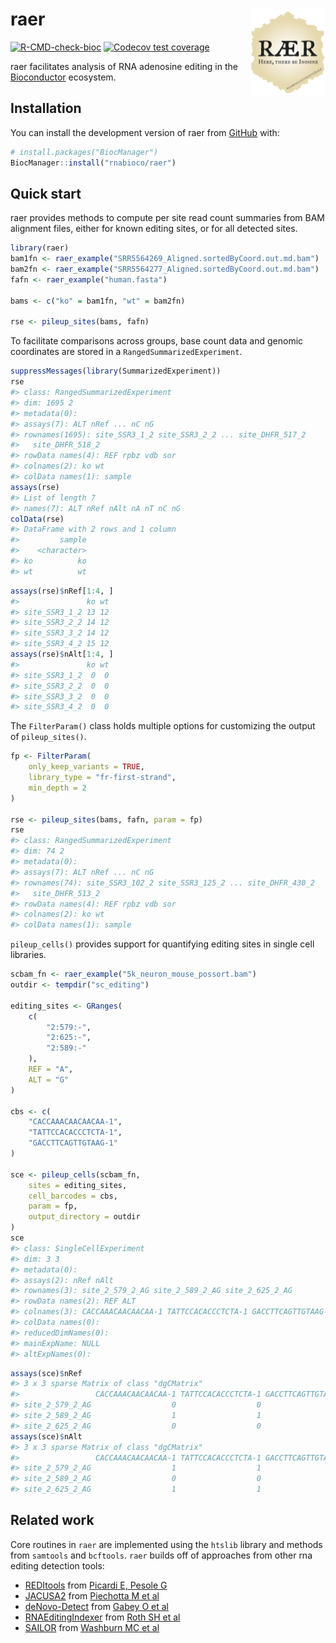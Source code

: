 
<!-- README.md is generated from README.Rmd. Please edit that file -->

# raer <a href="https://rnabioco.github.io/raer"><img src="man/figures/logo.png" align="right" height="138" /></a>

<!-- badges: start -->

[![R-CMD-check-bioc](https://github.com/rnabioco/raer/actions/workflows/check-bioc.yml/badge.svg)](https://github.com/rnabioco/raer/actions/workflows/check-bioc.yml)
[![Codecov test
coverage](https://codecov.io/gh/rnabioco/raer/branch/main/graph/badge.svg)](https://app.codecov.io/gh/rnabioco/raer?branch=main)
<!-- badges: end -->

raer facilitates analysis of RNA adenosine editing in the
[Bioconductor](https://bioconductor.org/) ecosystem.

## Installation

You can install the development version of raer from
[GitHub](https://github.com/rnabioco/raer) with:

``` r
# install.packages("BiocManager")
BiocManager::install("rnabioco/raer")
```

## Quick start

raer provides methods to compute per site read count summaries from BAM
alignment files, either for known editing sites, or for all detected
sites.

``` r
library(raer)
bam1fn <- raer_example("SRR5564269_Aligned.sortedByCoord.out.md.bam")
bam2fn <- raer_example("SRR5564277_Aligned.sortedByCoord.out.md.bam")
fafn <- raer_example("human.fasta")

bams <- c("ko" = bam1fn, "wt" = bam2fn)

rse <- pileup_sites(bams, fafn)
```

To facilitate comparisons across groups, base count data and genomic
coordinates are stored in a `RangedSummarizedExperiment`.

``` r
suppressMessages(library(SummarizedExperiment))
rse
#> class: RangedSummarizedExperiment 
#> dim: 1695 2 
#> metadata(0):
#> assays(7): ALT nRef ... nC nG
#> rownames(1695): site_SSR3_1_2 site_SSR3_2_2 ... site_DHFR_517_2
#>   site_DHFR_518_2
#> rowData names(4): REF rpbz vdb sor
#> colnames(2): ko wt
#> colData names(1): sample
assays(rse)
#> List of length 7
#> names(7): ALT nRef nAlt nA nT nC nG
colData(rse)
#> DataFrame with 2 rows and 1 column
#>         sample
#>    <character>
#> ko          ko
#> wt          wt
```

``` r
assays(rse)$nRef[1:4, ]
#>               ko wt
#> site_SSR3_1_2 13 12
#> site_SSR3_2_2 14 12
#> site_SSR3_3_2 14 12
#> site_SSR3_4_2 15 12
assays(rse)$nAlt[1:4, ]
#>               ko wt
#> site_SSR3_1_2  0  0
#> site_SSR3_2_2  0  0
#> site_SSR3_3_2  0  0
#> site_SSR3_4_2  0  0
```

The `FilterParam()` class holds multiple options for customizing the
output of `pileup_sites()`.

``` r
fp <- FilterParam(
    only_keep_variants = TRUE,
    library_type = "fr-first-strand",
    min_depth = 2
)

rse <- pileup_sites(bams, fafn, param = fp)
rse
#> class: RangedSummarizedExperiment 
#> dim: 74 2 
#> metadata(0):
#> assays(7): ALT nRef ... nC nG
#> rownames(74): site_SSR3_102_2 site_SSR3_125_2 ... site_DHFR_430_2
#>   site_DHFR_513_2
#> rowData names(4): REF rpbz vdb sor
#> colnames(2): ko wt
#> colData names(1): sample
```

`pileup_cells()` provides support for quantifying editing sites in
single cell libraries.

``` r
scbam_fn <- raer_example("5k_neuron_mouse_possort.bam")
outdir <- tempdir("sc_editing")

editing_sites <- GRanges(
    c(
        "2:579:-",
        "2:625:-",
        "2:589:-"
    ),
    REF = "A",
    ALT = "G"
)

cbs <- c(
    "CACCAAACAACAACAA-1",
    "TATTCCACACCCTCTA-1",
    "GACCTTCAGTTGTAAG-1"
)

sce <- pileup_cells(scbam_fn,
    sites = editing_sites,
    cell_barcodes = cbs,
    param = fp,
    output_directory = outdir
)
sce
#> class: SingleCellExperiment 
#> dim: 3 3 
#> metadata(0):
#> assays(2): nRef nAlt
#> rownames(3): site_2_579_2_AG site_2_589_2_AG site_2_625_2_AG
#> rowData names(2): REF ALT
#> colnames(3): CACCAAACAACAACAA-1 TATTCCACACCCTCTA-1 GACCTTCAGTTGTAAG-1
#> colData names(0):
#> reducedDimNames(0):
#> mainExpName: NULL
#> altExpNames(0):
```

``` r
assays(sce)$nRef
#> 3 x 3 sparse Matrix of class "dgCMatrix"
#>                 CACCAAACAACAACAA-1 TATTCCACACCCTCTA-1 GACCTTCAGTTGTAAG-1
#> site_2_579_2_AG                  0                  0                  1
#> site_2_589_2_AG                  1                  1                  2
#> site_2_625_2_AG                  0                  0                  0
assays(sce)$nAlt
#> 3 x 3 sparse Matrix of class "dgCMatrix"
#>                 CACCAAACAACAACAA-1 TATTCCACACCCTCTA-1 GACCTTCAGTTGTAAG-1
#> site_2_579_2_AG                  1                  1                  1
#> site_2_589_2_AG                  0                  0                  0
#> site_2_625_2_AG                  1                  1                  1
```

## Related work

Core routines in `raer` are implemented using the `htslib` library and
methods from `samtools` and `bcftools`. `raer` builds off of approaches
from other rna editing detection tools:

- [REDItools](https://github.com/BioinfoUNIBA/REDItools) from [Picardi
  E, Pesole G](https://doi.org/10.1093/bioinformatics/btt287)  
- [JACUSA2](https://github.com/dieterich-lab/JACUSA2) from [Piechotta M
  et al](https://doi.org/10.1186/s12859-016-1432-8)  
- [deNovo-Detect](https://github.com/a2iEditing/deNovo-Detect) from
  [Gabey O et al](https://doi.org/10.1038/s41467-022-28841-4)  
- [RNAEditingIndexer](https://github.com/a2iEditing/RNAEditingIndexer)
  from [Roth SH et al](https://doi.org/10.1038/s41592-019-0610-9)  
- [SAILOR](https://github.com/YeoLab/sailor) from [Washburn MC et
  al](https://10.1016/j.celrep.2014.01.011)
